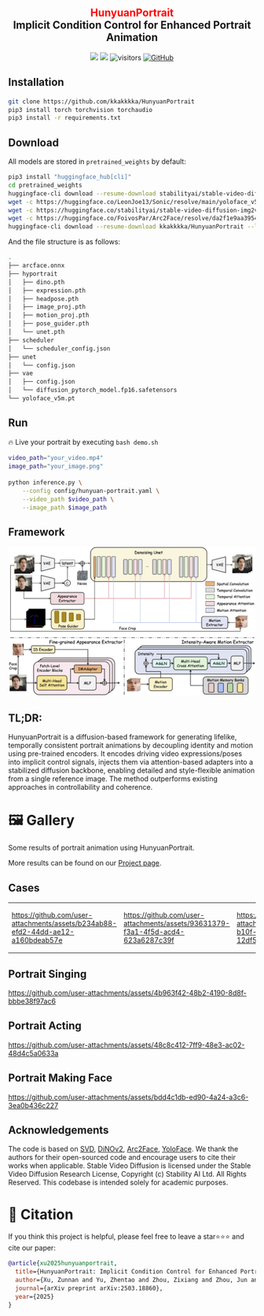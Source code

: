 <div align="center">
<h2><font color="red"> HunyuanPortrait </font></center> <br> <center>Implicit Condition Control for Enhanced Portrait Animation</h2>

<a href='https://arxiv.org/abs/2503.18860'><img src='https://img.shields.io/badge/ArXiv-2503.18860-red'></a> 
<a href='https://kkakkkka.github.io/HunyuanPortrait/'><img src='https://img.shields.io/badge/Project-Page-Green'></a>  ![visitors](https://visitor-badge.laobi.icu/badge?page_id=kkakkkka.HunyuanPortrait&left_color=green&right_color=red)  [![GitHub](https://img.shields.io/github/stars/kkakkkka/HunyuanPortrait?style=social)](https://github.com/kkakkkka/HunyuanPortrait) 
</div>

## Installation

```bash
git clone https://github.com/kkakkkka/HunyuanPortrait
pip3 install torch torchvision torchaudio
pip3 install -r requirements.txt
```

## Download

All models are stored in `pretrained_weights` by default:
```bash
pip3 install "huggingface_hub[cli]"
cd pretrained_weights
huggingface-cli download --resume-download stabilityai/stable-video-diffusion-img2vid-xt --local-dir . --include "*.json"
wget -c https://huggingface.co/LeonJoe13/Sonic/resolve/main/yoloface_v5m.pt
wget -c https://huggingface.co/stabilityai/stable-video-diffusion-img2vid-xt/resolve/main/vae/diffusion_pytorch_model.fp16.safetensors -P vae
wget -c https://huggingface.co/FoivosPar/Arc2Face/resolve/da2f1e9aa3954dad093213acfc9ae75a68da6ffd/arcface.onnx
huggingface-cli download --resume-download kkakkkka/HunyuanPortrait --local-dir hyportrait
```

And the file structure is as follows:
```bash
.
├── arcface.onnx
├── hyportrait
│   ├── dino.pth
│   ├── expression.pth
│   ├── headpose.pth
│   ├── image_proj.pth
│   ├── motion_proj.pth
│   ├── pose_guider.pth
│   └── unet.pth
├── scheduler
│   └── scheduler_config.json
├── unet
│   └── config.json
├── vae
│   ├── config.json
│   └── diffusion_pytorch_model.fp16.safetensors
└── yoloface_v5m.pt
```

## Run

🔥 Live your portrait by executing `bash demo.sh`

```bash
video_path="your_video.mp4"
image_path="your_image.png"

python inference.py \
    --config config/hunyuan-portrait.yaml \
    --video_path $video_path \
    --image_path $image_path
```

## Framework 
<img src="assets/pics/pipeline.png">

## TL;DR:
HunyuanPortrait is a diffusion-based framework for generating lifelike, temporally consistent portrait animations by decoupling identity and motion using pre-trained encoders. It encodes driving video expressions/poses into implicit control signals, injects them via attention-based adapters into a stabilized diffusion backbone, enabling detailed and style-flexible animation from a single reference image. The method outperforms existing approaches in controllability and coherence.

# 🖼 Gallery

Some results of portrait animation using HunyuanPortrait.

More results can be found on our [Project page](https://https://kkakkkka.github.io/HunyuanPortrait/).

## Cases

<table>
<tr>
<td width="25%">
  
https://github.com/user-attachments/assets/b234ab88-efd2-44dd-ae12-a160bdeab57e

</td>
<td width="25%">

https://github.com/user-attachments/assets/93631379-f3a1-4f5d-acd4-623a6287c39f

</td>
<td width="25%">

https://github.com/user-attachments/assets/95142e1c-b10f-4b88-9295-12df5090cc54

</td>
<td width="25%">

https://github.com/user-attachments/assets/bea095c7-9668-4cfd-a22d-36bf3689cd8a

</td>
</tr>
</table>

## Portrait Singing

https://github.com/user-attachments/assets/4b963f42-48b2-4190-8d8f-bbbe38f97ac6

## Portrait Acting

https://github.com/user-attachments/assets/48c8c412-7ff9-48e3-ac02-48d4c5a0633a

## Portrait Making Face

https://github.com/user-attachments/assets/bdd4c1db-ed90-4a24-a3c6-3ea0b436c227

## Acknowledgements

The code is based on [SVD](https://github.com/Stability-AI/generative-models), [DiNOv2](https://github.com/facebookresearch/dinov2), [Arc2Face](https://github.com/foivospar/Arc2Face), [YoloFace](https://github.com/deepcam-cn/yolov5-face). We thank the authors for their open-sourced code and encourage users to cite their works when applicable.
Stable Video Diffusion is licensed under the Stable Video Diffusion Research License, Copyright (c) Stability AI Ltd. All Rights Reserved.
This codebase is intended solely for academic purposes.

# 🎼 Citation 
If you think this project is helpful, please feel free to leave a star⭐️⭐️⭐️ and cite our paper:
```bibtex
@article{xu2025hunyuanportrait,
  title={HunyuanPortrait: Implicit Condition Control for Enhanced Portrait Animation},
  author={Xu, Zunnan and Yu, Zhentao and Zhou, Zixiang and Zhou, Jun and Jin, Xiaoyu and Hong, Fa-Ting and Ji, Xiaozhong and Zhu, Junwei and Cai, Chengfei and Tang, Shiyu and Lin, Qin and Li, Xiu and Lu, Qinglin},
  journal={arXiv preprint arXiv:2503.18860},
  year={2025}
}
``` 
